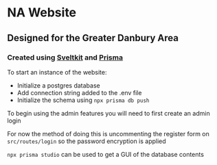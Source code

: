 # NA Website

## Designed for the Greater Danbury Area

### Created using [Sveltkit](https://kit.svelte.dev/docs/introduction) and [Prisma](https://www.prisma.io/docs)

To start an instance of the website:

- Initialize a postgres database
- Add connection string added to the .env file
- Initialize the schema using `npx prisma db push`

To begin using the admin features you will need to first create an admin login

For now the method of doing this is uncommenting the register form on `src/routes/login` so the password encryption is applied

`npx prisma studio` can be used to get a GUI of the database contents
